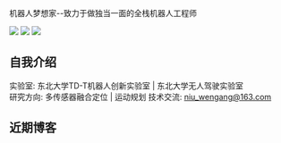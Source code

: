 机器人梦想家--致力于做独当一面的全栈机器人工程师

![](https://img.shields.io/badge/Bilibili-robotics%E6%B8%AF-brightgreen)
[![](https://img.shields.io/badge/CSDN%E5%8D%9A%E5%AE%A2-robotics%E6%B8%AF-brightgreen)](https://blog.csdn.net/weixin_37684239?type=blog)
[![](https://visitor-badge.laobi.icu/badge?page_id=niuwengang.visitor-badge)](https://space.bilibili.com/356146260)

## 自我介绍
实验室: 东北大学TD-T机器人创新实验室 | 东北大学无人驾驶实验室\
研究方向: 多传感器融合定位 | 运动规划
技术交流: niu_wengang@163.com





## 近期博客

